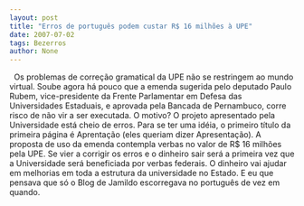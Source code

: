 ```yaml
---
layout: post
title: "Erros de português podem custar R$ 16 milhões à UPE"
date: 2007-07-02
tags: Bezerros
author: None
---
```

&nbsp;
Os problemas de corre&ccedil;&atilde;o gramatical da UPE n&atilde;o se restringem ao mundo virtual.
Soube agora h&aacute; pouco que a emenda sugerida pelo deputado Paulo Rubem, vice-presidente da Frente Parlamentar em Defesa das Universidades Estaduais, e aprovada pela Bancada de Pernambuco, corre risco de n&atilde;o vir a ser executada.
O motivo? O projeto apresentado pela Universidade est&aacute; cheio de erros. Para se ter uma id&eacute;ia, o primeiro t&iacute;tulo da primeira p&aacute;gina &eacute; Aprenta&ccedil;&atilde;o (eles queriam dizer Apresenta&ccedil;&atilde;o).
A proposta de uso da emenda contempla verbas no valor de R$ 16 milh&otilde;es pela UPE. 
Se vier a corrigir os erros e o dinheiro sair ser&aacute; a primeira vez que a Universidade ser&aacute; beneficiada por verbas federais. O dinheiro vai ajudar em melhorias em toda a estrutura da universidade no Estado. 
E eu que pensava que s&oacute; o Blog de Jamildo escorregava no portugu&ecirc;s de vez em quando. 